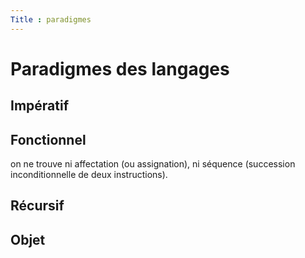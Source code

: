 ```yaml
---
Title : paradigmes
---
```


# Paradigmes des langages

## Impératif

## Fonctionnel
on ne trouve ni affectation (ou assignation), ni séquence (succession inconditionnelle de deux instructions).

## Récursif

## Objet